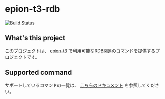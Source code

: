 # epion-t3-rdb

[![Build Status](https://travis-ci.org/epion-tropic-test-tool/epion-t3-rdb.svg?branch=master)](https://travis-ci.org/epion-tropic-test-tool/epion-t3-rdb)

## What's this project

このプロジェクトは、 [epion-t3](http://docs.epion-t3.com) で利用可能なRDB関連のコマンドを提供するプロジェクトです。

## Supported command

サポートしているコマンドの一覧は、 [こちらのドキュメント](./rdb_spec.md) を参照してください。

